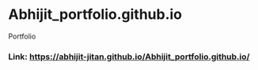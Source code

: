 # Abhijit_portfolio.github.io
Portfolio

### Link: **https://abhijit-jitan.github.io/Abhijit_portfolio.github.io/**

